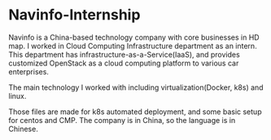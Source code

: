 # Navinfo-Internship
Navinfo is a China-based technology company with core businesses in HD map. I worked in Cloud Computing Infrastructure department as an intern. This department has infrastructure-as-a-Service(IaaS), and provides customized OpenStack as a cloud computing platform to various car enterprises.

The main technology I worked with including virtualization(Docker, k8s) and linux.

Those files are made for k8s automated deployment, and some basic setup for centos and CMP. The company is in China, so the language is in Chinese.
